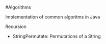 #Algorithms

Implementation of common algoritms in Java

Recursion
- StringPermutate: Permutations of a String

